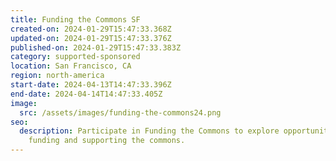 ```yaml
---
title: Funding the Commons SF
created-on: 2024-01-29T15:47:33.368Z
updated-on: 2024-01-29T15:47:33.376Z
published-on: 2024-01-29T15:47:33.383Z
category: supported-sponsored
location: San Francisco, CA
region: north-america
start-date: 2024-04-13T14:47:33.396Z
end-date: 2024-04-14T14:47:33.405Z
image:
  src: /assets/images/funding-the-commons24.png
seo:
  description: Participate in Funding the Commons to explore opportunities for
    funding and supporting the commons.
---
```

